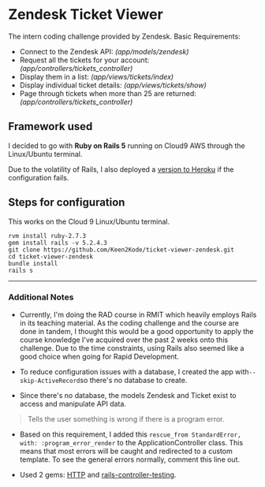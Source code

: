 # Zendesk Ticket Viewer

The intern coding challenge provided by Zendesk. Basic Requirements:

* Connect to the Zendesk API: *(app/models/zendesk)*
* Request all the tickets for your account: *(app/controllers/tickets_controller)*
* Display them in a list: *(app/views/tickets/index)*
* Display individual ticket details: *(app/views/tickets/show)*
* Page through tickets when more than 25 are returned: *(app/controllers/tickets_controller)*

## Framework used 

I decided to go with **Ruby on Rails 5** running on Cloud9 AWS through the Linux/Ubuntu terminal.

Due to the volatility of Rails, I also deployed a [version to Heroku](https://shielded-coast-55327.herokuapp.com/) if the configuration fails.

## Steps for configuration

This works on the Cloud 9 Linux/Ubuntu terminal.
```
rvm install ruby-2.7.3
gem install rails -v 5.2.4.3
git clone https://github.com/Keen2Kode/ticket-viewer-zendesk.git
cd ticket-viewer-zendesk
bundle install
rails s
```

---

### Additional Notes



* Currently, I'm doing the RAD course in RMIT which heavily employs Rails in its teaching material. As the coding challenge and the course are done in tandem, I thought this would be a good opportunity to apply the course knowledge I've acquired over the past 2 weeks onto this challenge. Due to the time constraints, using Rails also seemed like a good choice when going for Rapid Development.

* To reduce configuration issues with a database, I created the app with`--skip-ActiveRecord`so there's no database to create.

* Since there's no database, the models Zendesk and Ticket exist to access and manipulate API data.

> Tells the user something is wrong if there is a program error.
* Based on this requirement, I added this `rescue_from StandardError, with: :program_error_render` to the ApplicationController class. This means that most errors will be caught and redirected to a custom template. To see the general errors normally, comment this line out.

* Used 2 gems: [HTTP](https://github.com/httprb/http) and [rails-controller-testing](https://github.com/rails/rails-controller-testing).




